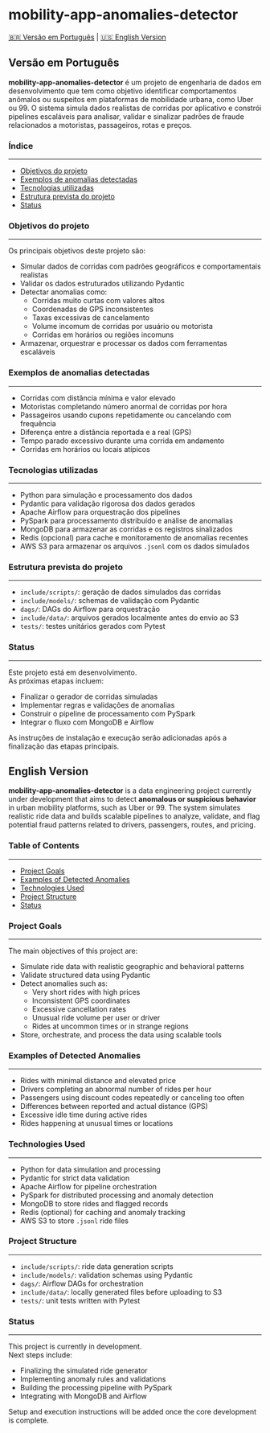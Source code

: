 # mobility-app-anomalies-detector

[🇧🇷 Versão em Português](#versão-em-português) | [🇺🇸 English Version](#english-version)

## Versão em Português

**mobility-app-anomalies-detector** é um projeto de engenharia de dados em desenvolvimento que tem como objetivo identificar comportamentos anômalos ou suspeitos em plataformas de mobilidade urbana, como Uber ou 99. O sistema simula dados realistas de corridas por aplicativo e constrói pipelines escaláveis para analisar, validar e sinalizar padrões de fraude relacionados a motoristas, passageiros, rotas e preços.

### Índice

---

- [Objetivos do projeto](#objetivos-do-projeto)
- [Exemplos de anomalias detectadas](#exemplos-de-anomalias-detectadas)
- [Tecnologias utilizadas](#tecnologias-utilizadas)
- [Estrutura prevista do projeto](#estrutura-prevista-do-projeto)
- [Status](#status)


### Objetivos do projeto

---

Os principais objetivos deste projeto são:

- Simular dados de corridas com padrões geográficos e comportamentais realistas
- Validar os dados estruturados utilizando Pydantic
- Detectar anomalias como:
  - Corridas muito curtas com valores altos
  - Coordenadas de GPS inconsistentes
  - Taxas excessivas de cancelamento
  - Volume incomum de corridas por usuário ou motorista
  - Corridas em horários ou regiões incomuns
- Armazenar, orquestrar e processar os dados com ferramentas escaláveis

### Exemplos de anomalias detectadas

---

- Corridas com distância mínima e valor elevado
- Motoristas completando número anormal de corridas por hora
- Passageiros usando cupons repetidamente ou cancelando com frequência
- Diferença entre a distância reportada e a real (GPS)
- Tempo parado excessivo durante uma corrida em andamento
- Corridas em horários ou locais atípicos

### Tecnologias utilizadas

---

- Python para simulação e processamento dos dados
- Pydantic para validação rigorosa dos dados gerados
- Apache Airflow para orquestração dos pipelines
- PySpark para processamento distribuído e análise de anomalias
- MongoDB para armazenar as corridas e os registros sinalizados
- Redis (opcional) para cache e monitoramento de anomalias recentes
- AWS S3 para armazenar os arquivos `.jsonl` com os dados simulados

### Estrutura prevista do projeto

---

- `include/scripts/`: geração de dados simulados das corridas
- `include/models/`: schemas de validação com Pydantic
- `dags/`: DAGs do Airflow para orquestração
- `include/data/`: arquivos gerados localmente antes do envio ao S3
- `tests/`: testes unitários gerados com Pytest

### Status

---

Este projeto está em desenvolvimento.  
As próximas etapas incluem:

- Finalizar o gerador de corridas simuladas
- Implementar regras e validações de anomalias
- Construir o pipeline de processamento com PySpark
- Integrar o fluxo com MongoDB e Airflow

As instruções de instalação e execução serão adicionadas após a finalização das etapas principais.


## English Version

**mobility-app-anomalies-detector** is a data engineering project currently under development that aims to detect **anomalous or suspicious behavior** in urban mobility platforms, such as Uber or 99. The system simulates realistic ride data and builds scalable pipelines to analyze, validate, and flag potential fraud patterns related to drivers, passengers, routes, and pricing.

### Table of Contents

---

- [Project Goals](#project-goals)
- [Examples of Detected Anomalies](#examples-of-detected-anomalies)
- [Technologies Used](#technologies-used)
- [Project Structure](#project-structure)
- [Status](#status-1)

### Project Goals

---

The main objectives of this project are:

- Simulate ride data with realistic geographic and behavioral patterns
- Validate structured data using Pydantic
- Detect anomalies such as:
  - Very short rides with high prices
  - Inconsistent GPS coordinates
  - Excessive cancellation rates
  - Unusual ride volume per user or driver
  - Rides at uncommon times or in strange regions
- Store, orchestrate, and process the data using scalable tools

### Examples of Detected Anomalies

---

- Rides with minimal distance and elevated price
- Drivers completing an abnormal number of rides per hour
- Passengers using discount codes repeatedly or canceling too often
- Differences between reported and actual distance (GPS)
- Excessive idle time during active rides
- Rides happening at unusual times or locations

### Technologies Used

---

- Python for data simulation and processing
- Pydantic for strict data validation
- Apache Airflow for pipeline orchestration
- PySpark for distributed processing and anomaly detection
- MongoDB to store rides and flagged records
- Redis (optional) for caching and anomaly tracking
- AWS S3 to store `.jsonl` ride files

### Project Structure

---

- `include/scripts/`: ride data generation scripts
- `include/models/`: validation schemas using Pydantic
- `dags/`: Airflow DAGs for orchestration
- `include/data/`: locally generated files before uploading to S3
- `tests/`: unit tests written with Pytest

### Status

---

This project is currently in development.  
Next steps include:

- Finalizing the simulated ride generator
- Implementing anomaly rules and validations
- Building the processing pipeline with PySpark
- Integrating with MongoDB and Airflow

Setup and execution instructions will be added once the core development is complete.
